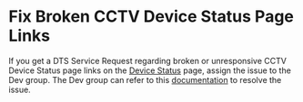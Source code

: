 # Fix Broken CCTV Device Status Page Links

If you get a DTS Service Request regarding broken or unresponsive CCTV Device Status page links on the [Device Status](https://data.mobility.austin.gov/device-status/) page, assign the issue to the Dev group. The Dev group can refer to this [documentation](https://app.gitbook.com/@atd-dts/s/atd-dev/legacy-scripts-and-services#cctv-service-is-a-sanic-app) to resolve the issue. 

